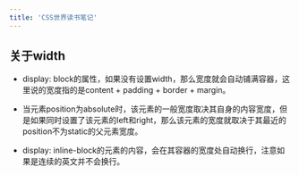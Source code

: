 ```yaml
---
title: 'CSS世界读书笔记'
---
```


## 关于width

- display: block的属性，如果没有设置width，那么宽度就会自动铺满容器，这里说的宽度指的是content + padding + border + margin。
- 当元素position为absolute时，该元素的一般宽度取决其自身的内容宽度，但是如果同时设置了该元素的left和right，那么该元素的宽度就取决于其最近的position不为static的父元素宽度。

- display: inline-block的元素的内容，会在其容器的宽度处自动换行，注意如果是连续的英文并不会换行。